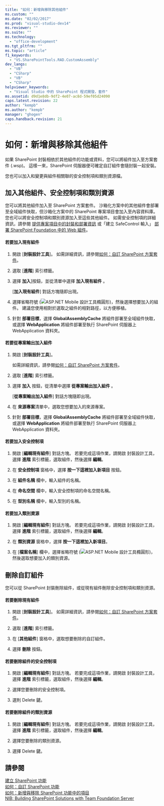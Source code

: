 ```yaml
---
title: "如何：新增與移除其他組件"
ms.custom: ""
ms.date: "02/02/2017"
ms.prod: "visual-studio-dev14"
ms.reviewer: ""
ms.suite: ""
ms.technology: 
  - "office-development"
ms.tgt_pltfrm: ""
ms.topic: "article"
f1_keywords: 
  - "VS.SharePointTools.RAD.CustomAssembly"
dev_langs: 
  - "VB"
  - "CSharp"
  - "VB"
  - "CSharp"
helpviewer_keywords: 
  - "Visual Studio 中的 SharePoint 程式開發，套件"
ms.assetid: d9d1e8db-9df2-4e07-ac8d-59ef05d24090
caps.latest.revision: 22
author: "kempb"
ms.author: "kempb"
manager: "ghogen"
caps.handback.revision: 21
---
```

# 如何：新增與移除其他組件
  如果 SharePoint 封裝相依於其他組件的功能或資料，您可以將組件加入至方案套件 \(.wsp\)。  這樣一來，SharePoint 伺服器便可確定自訂組件會隨封裝一起安裝。  
  
 您也可以加入和變更與組件相關聯的安全控制項和類別資源檔。  
  
## 加入其他組件、安全控制項和類別資源  
 您可以將其他組件加入至 SharePoint 方案套件。  沙箱化方案中的其他組件會部署至全域組件快取，但沙箱化方案中的 SharePoint 專案項目會加入至內容資料庫。  您也可以將安全控制項和類別資源加入至這些其他組件。  如需安全控制項的詳細資訊，請參閱 [提供專案項目中的封裝和部署資訊](../sharepoint/providing-packaging-and-deployment-information-in-project-items.md) 或「建立 SafeControl 輸入」 [部署 SharePoint Foundation 中的 Web 組件](http://go.microsoft.com/fwlink/?LinkId=245505)。  
  
#### 若要加入現有組件  
  
1.  開啟 \[**封裝設計工具**\]。  如需詳細資訊，請參閱[如何：自訂 SharePoint 方案套件](../sharepoint/how-to-customize-a-sharepoint-solution-package.md)。  
  
2.  選取 \[**進階**\] 索引標籤。  
  
3.  選擇 **加入**\]按鈕，並從清單中選擇 **加入現有組件** 。  
  
     \[**加入現有組件**\] 對話方塊隨即出現。  
  
4.  選擇省略符號 \(![ASP.NET Mobile 設計工具橢圓形](../sharepoint/media/mwellipsis.png "ASP.NET Mobile 設計工具橢圓形")\)，然後選擇想要加入的組件。  建議您使用相對於選取之組件的相對路徑，以方便移植。  
  
5.  針對 **部署目標**，選擇 **GlobalAssemblyCache** 將組件部署至全域組件快取，或選擇 **WebApplication** 將組件部署至執行 SharePoint 伺服器上 WebApplication 資料夾。  
  
#### 若要從專案輸出加入組件  
  
1.  開啟 \[**封裝設計工具**\]。  
  
     如需詳細資訊，請參閱[如何：自訂 SharePoint 方案套件](../sharepoint/how-to-customize-a-sharepoint-solution-package.md)。  
  
2.  選取 \[**進階**\] 索引標籤。  
  
3.  選擇 **加入** 按鈕，從清單中選擇 **從專案輸出加入組件** 。  
  
     \[**從專案輸出加入組件**\] 對話方塊隨即出現。  
  
4.  在 **來源專案**清單中，選取您想要加入的來源專案。  
  
5.  針對 **部署目標**，選擇 **GlobalAssemblyCache** 將組件部署至全域組件快取，或選擇 **WebApplication** 將組件部署至執行 SharePoint 伺服器上 WebApplication 資料夾。  
  
#### 若要加入安全控制項  
  
1.  開啟 \[**編輯現有組件**\] 對話方塊。  若要完成這項作業，請開啟 封裝設計工具，選擇 **進階** 索引標籤，選取組件，然後選擇 **編輯**。  
  
2.  在 **安全控制項** 窗格中，選擇 **按一下這裡加入新項目** 按鈕。  
  
3.  在 **組件名稱** 欄中，輸入組件的名稱。  
  
4.  在 **命名空間** 欄中，輸入安全控制項的命名空間名稱。  
  
5.  在 **型別名稱** 欄中，輸入型別的名稱。  
  
#### 若要加入類別資源  
  
1.  開啟 \[**編輯現有組件**\] 對話方塊。  若要完成這項作業，請開啟 封裝設計工具，選擇 **進階** 索引標籤，選取組件，然後選擇 **編輯**。  
  
2.  在 **類別資源** 窗格中，選擇 **按一下這裡加入新項目**。  
  
3.  在 \[**檔案名稱**\] 欄中，選擇省略符號 \(![ASP.NET Mobile 設計工具橢圓形](../sharepoint/media/mwellipsis.png "ASP.NET Mobile 設計工具橢圓形")\)，然後選取想要加入的類別資源。  
  
## 刪除自訂組件  
 您可以從 SharePoint 封裝刪除組件，或從現有組件刪除安全控制項和類別資源。  
  
#### 若要刪除現有組件  
  
1.  開啟 \[**封裝設計工具**\]。  如需詳細資訊，請參閱[如何：自訂 SharePoint 方案套件](../sharepoint/how-to-customize-a-sharepoint-solution-package.md)。  
  
2.  選取 \[**進階**\] 索引標籤。  
  
3.  在 \[**其他組件**\] 窗格中，選取想要刪除的自訂組件。  
  
4.  選擇 **刪除** 按鈕。  
  
#### 若要刪除組件的安全控制項  
  
1.  開啟 \[**編輯現有組件**\] 對話方塊。  若要完成這項作業，請開啟 封裝設計工具，選擇 **進階** 索引標籤，選取組件，然後選擇 **編輯**。  
  
2.  選擇您要刪除的安全控制項。  
  
3.  選則 Delete 鍵。  
  
#### 若要刪除組件的類別資源  
  
1.  開啟 \[**編輯現有組件**\] 對話方塊。  若要完成這項作業，請開啟 封裝設計工具，選擇 **進階** 索引標籤，選取組件，然後選擇 **編輯**。  
  
2.  選擇您要刪除的類別資源。  
  
3.  選擇 Delete 鍵。  
  
## 請參閱  
 [建立 SharePoint 功能](../sharepoint/creating-sharepoint-features.md)   
 [如何：自訂 SharePoint 功能](../sharepoint/how-to-customize-a-sharepoint-feature.md)   
 [如何：新增與移除 SharePoint 功能中的項目](../sharepoint/how-to-add-and-remove-items-to-sharepoint-features.md)   
 [NIB: Building SharePoint Solutions with Team Foundation Server](http://msdn.microsoft.com/zh-tw/700a570a-e98e-4425-aadd-34c014868d43)  
  
  